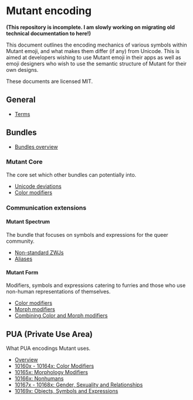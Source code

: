 # Mutant encoding

**(This repository is incomplete. I am slowly working on migrating old technical documentation to here!)**

This document outlines the encoding mechanics of various symbols within Mutant emoji, and what makes them differ (if any) from Unicode. This is aimed at developers wishing to use Mutant emoji in their apps as well as emoji designers who wish to use the semantic structure of Mutant for their own designs.

These documents are licensed MIT.

## General
- [Terms](terms.md)

## Bundles
- [Bundles overview](bundles.md)

### Mutant Core
The core set which other bundles can potentially into.
- [Unicode deviations](core/unicode_deviations.md)
- [Color modifiers](core/cm.md)

### Communication extensions
#### Mutant Spectrum
The bundle that focuses on symbols and expressions for the queer community.
- [Non-standard ZWJs](spectrum/non_standard_zwj.md)
- [Aliases](spectrum/aliases.md)

#### Mutant Form
Modifiers, symbols and expressions catering to furries and those who use non-human representations of themselves.
- [Color modifiers](form/cm.md)
- [Morph modifiers](form/mm.md)
- [Combining Color and Morph modifiers](form/cm_and_mm.md)

## PUA (Private Use Area)
What PUA encodings Mutant uses.
- [Overview](pua/overview.md)
- [10160x - 10164x: Color Modifiers](pua/10160x_10164x_cm.md)
- [10165x: Morphology Modifiers](pua/10165x_mm.md)
- [10166x: Nonhumans](pua/10166x._nonhumans.md)
- [10167x - 10168x: Gender, Sexuality and Relationships](pua/10167x_10168x_gsr.md)
- [10169x: Objects, Symbols and Expressions](pua/10169x_objects_symbols.md)
